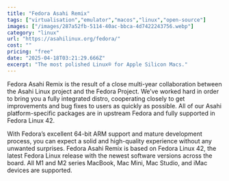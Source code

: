 ```yaml
---
title: "Fedora Asahi Remix"
tags: ["virtualisation","emulator","macos","linux","open-source"]
images: ["/images/287a52fb-5114-40ac-bbca-4d7422243756.webp"]
category: "linux"
url: "https://asahilinux.org/fedora/"
cost: ""
pricing: "free"
date: "2025-04-18T03:21:29.666Z"
excerpt: "The most polished Linux® for Apple Silicon Macs."
---
```


Fedora Asahi Remix is the result of a close multi-year collaboration between the Asahi Linux project and the Fedora Project. We’ve worked hard in order to bring you a fully integrated distro, cooperating closely to get improvements and bug fixes to users as quickly as possible. All of our Asahi platform-specific packages are in upstream Fedora and fully supported in Fedora Linux 42.

With Fedora’s excellent 64-bit ARM support and mature development process, you can expect a solid and high-quality experience without any unwanted surprises. Fedora Asahi Remix is based on Fedora Linux 42, the latest Fedora Linux release with the newest software versions across the board. All M1 and M2 series MacBook, Mac Mini, Mac Studio, and iMac devices are supported.
